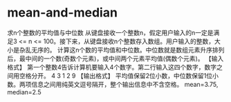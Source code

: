 # mean-and-median
求n个整数的平均值与中位数
从键盘接收一个整数n，假定用户输入的n一定是满足3 <= n <= 100。接下来，从键盘接收n个整数存入数组。用户输入的整数，大小是杂乱无序的。
计算这n个数的平均值和中位数。中位数就是数组元素升序排列后，最中间的一个数(奇数个元素)，或中间两个元素平均值(偶数个元素)。
【输入格式】
第一个整数4告诉计算机要输入4个数字。第二行输入这四个数字，数字之间用空格分开。
4
3 1 2 9
【输出格式】
平均值保留2位小数，中位数保留1位小数。两项信息之间用纯英文逗号隔开，整个输出信息中不含空格。
mean=3.75, median=2.5
